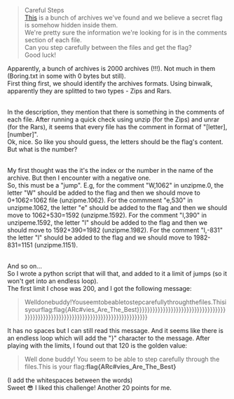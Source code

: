> Careful Steps  
> [This](https://s3.eu-central-1.amazonaws.com/csh-static/careful_steps/4ddd88c6cd5cf1c40916763a7185b2fcb589c2cdfd6530646104e4cd2f21b91b.zip) is a bunch of archives we've found and we believe a secret flag is somehow hidden inside them.  
> We're pretty sure the information we're looking for is in the comments section of each file.  
> Can you step carefully between the files and get the flag?  
> Good luck!  

Apparently, a bunch of archives is 2000 archives (!!!). Not much in them (Boring.txt in some with 0 bytes but still).<br>
First thing first, we should identify the archives formats. Using binwalk, apparently they are splitted to two types - Zips and Rars.<br><br>

In the description, they mention that there is something in the comments of each file. After running a quick check using unzip (for the Zips) and unrar (for the Rars), it seems that every file has the comment in format of "[letter],[number]".<br>
Ok, nice. So like you should guess, the letters should be the flag's content. But what is the number?<br><br>

My first thought was the it's the index or the number in the name of the archive. But then I encounter with a negative one.<br>
So, this must be a "jump". E.g, for the comment "W,1062" in unzipme.0, the letter "W" should be added to the flag and then we should move to 0+1062=1062 file (unzipme.1062). For the commment "e,530" in unzipme.1062, the letter "e" should be added to the flag and then we should move to 1062+530=1592 (unzipme.1592). For the comment "l,390" in unzipeme.1592, the letter "l" should be added to the flag and then we should move to 1592+390=1982 (unzipme.1982). For the comment "l,-831" the letter "l" should be added to the flag and we should move to 1982-831=1151 (unzipme.1151).<br><br>

And so on...<br>
So I wrote a python script that will that, and added to it a limit of jumps (so it won't get into an endless loop).<br>
The first limit I chose was 200, and I got the following message:  
> Welldonebuddy!Youseemtobeabletostepcarefullythroughthefiles.Thisisyourflag:flag{ARc#vies_Are_The_Best}}}}}}}}}}}}}}}}}}}}}}}}}}}}}}}}}}}}}}}}}}}}}}}}}}}}}}}}}}}}}}}}}}}}}}}}}}}}}}}}}

It has no spaces but I can still read this message. And it seems like there is an endless loop which will add the "}" character to the message. After playing with the limits, I found out that 120 is the golden value:
> Well done buddy! You seem to be able to step carefully through the files.This is your flag:**flag{ARc#vies_Are_The_Best}**

(I add the whitespaces between the words)  
Sweet :sunglasses: I liked this challenge! Another 20 points for me.
